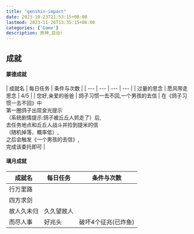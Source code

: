 ```yaml
---
title: "genshin-impact"
date: 2023-10-23T21:53:15+08:00
lastmod: 2023-11-26T13:35:15+08:00
categories: ['Game']
description: 原神,启动!
---
```


## 成就

#### 蒙德成就

| 成就名 | 每日任务 | 条件与次数 |
| --- | --- | --- | --- |
| 过量的思念 | 愿风带走思念 | 4/5 |
| 您好,亲爱的爸爸 | 鸽子习惯一去不回,一个男孩的去信 | 在《鸽子习惯一去不回》中<br>第一圈鸽子出现金光提示<br>（系统剧情提示:鸽子被丘丘人抓走了）后,<br>去任务地点和丘丘人战斗并捡到提米的信<br>（随机掉落，概率低）,<br>之后会触发《一个男孩的去信》,<br>完成该委托即可 |


#### 璃月成就

| 成就名 | 每日任务 | 条件与次数 |
| --- | --- | --- |
| 行万里路 |||
| 四方求剑 |||
| 故人久未归 | 久久望故人 ||
| 而尽人事 | 好兆头 | 破坏4个征兆(已炸鱼) |